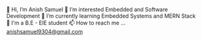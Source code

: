 
👋 Hi, I’m Anish Samuel
👀 I’m interested Embedded and Software Development
🌱 I’m currently learning Embedded Systems and MERN Stack
💞️ I'm a B.E - EIE student
📫 How to reach me ... anishsamuel9304@gmail.com
